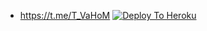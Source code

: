- https://t.me/T_VaHoM
[![Deploy To Heroku](https://www.herokucdn.com/deploy/button.svg)](https://heroku.com/deploy)
